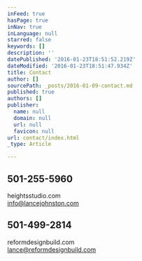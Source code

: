 ```yaml
---
inFeed: true
hasPage: true
inNav: true
inLanguage: null
starred: false
keywords: []
description: ''
datePublished: '2016-01-23T18:51:52.219Z'
dateModified: '2016-01-23T18:51:47.934Z'
title: Contact
author: []
sourcePath: _posts/2016-01-09-contact.md
published: true
authors: []
publisher:
  name: null
  domain: null
  url: null
  favicon: null
url: contact/index.html
_type: Article

---
```

## 

## 

## 

## 501-255-5960  
heightsstudio.com  
info@lancejohnston.com

## 

## 501-499-2814  
reformdesignbuild.com  
lance@reformdesignbuild.com

##